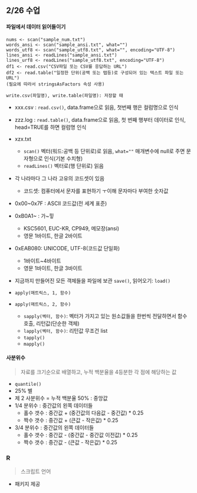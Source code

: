 ## 2/26 수업

#### 파일에서 데이터 읽어들이기

```
nums <- scan("sample_num.txt")
words_ansi <- scan("sample_ansi.txt", what="")
words_utf8 <- scan("sample_utf8.txt", what="", encoding="UTF-8")
lines_ansi <- readLines("sample_ansi.txt")
lines_urf8 <- readLines("sample_utf8.txt", encoding="UTF-8")
df1 <- read.csv("CSV파일 또는 CSV를 응답하는 URL")
df2 <- read.table("일정한 단위(공백 또는 탭등)로 구성되어 있는 텍스트 파일 또는 URL")
(필요에 따라서 stringsAsFactors 속성 사용)

write.csv(파일명), write.table(파일명): 저장할 때
```

* xxx.csv : `read.csv()`, data.frame으로 읽음, 첫번째 행은 컬럼명으로 인식
* zzz.log : `read.table()`, data.frame으로 읽음, 첫 번째  행부터 데이터로 인식, head=TRUE를 하면 컬럼명 인식
* xzx.txt
  *  `scan()` 벡터(워드:공백 등 단위로)로 읽음, `what=""` 매개변수에 null로 주면 문자형으로 인식(기본 수치형)
  * `readLines()` 벡터로(행 단위로) 읽음





* 각 나라마다 그 나라 고유의 코드셋이 있음
  * 코드셋: 컴퓨터에서 문자를 표현하기 ㅜ이해 문자마다 부여한 숫자값
* 0x00~0x7F : ASCII 코드값(전 세계 표준)
* 0xB0A1~ : 가~힣
  * KSC5601, EUC-KR, CP949, 메모장(ansi)
  * 영문 1바이트, 한글 2바이트
* 0xEAB080: UNICODE, UTF-8(코드값 단일화)
  * 1바이트~4바이트
  * 영문 1바이트, 한글 3바이트



* 지금까지 만들어진 모든 객체들을 파일에 보관 `save()`, 읽어오기: `load()`



* `apply(매트릭스, 1, 함수)`
* `apply(매트릭스, 2, 함수)`
  * `sapply(벡터, 함수)`: 벡터가 가지고 있는 원소값들을 한번씩 전달하면서 함수 호출, 리턴값(단순한 객체)
  * `lapply(벡터, 함수)`: 리턴값 무조건 list
  * `tapply()`
  * `mapply()`





#### 사분위수

> 자료를 크기순으로 배열하고, 누적 백분율을 4등분한 각 점에 해당하는 값

* `quantile()`
* 25% 별
* 제 2 사분위수 = 누적 백분율 50% : 중앙값
* 1/4 분위수 : 중간값의 왼쪽 데이터들
  * 홀수 갯수 : 중간값 + (중간값의 다음값 - 중간값) * 0.25
  * 짝수 갯수 : 중간값 + (큰값 - 작은값) * 0.25
* 3/4 분위수 : 중간값의 왼쪽 데이터들
  * 홀수 갯수 : 중간값 - (중간값 - 중간값 이전값) * 0.25 
  * 짝수 갯수 : 중간값 - (큰값 - 작은값) * 0.25





### R

> 스크립트 언어

* 패키지 제공